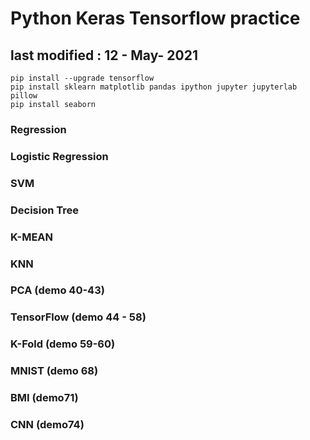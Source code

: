 # Python Keras Tensorflow practice
## last modified : 12 - May- 2021
````
pip install --upgrade tensorflow
pip install sklearn matplotlib pandas ipython jupyter jupyterlab pillow
pip install seaborn
````

### Regression
### Logistic Regression
### SVM
### Decision Tree
### K-MEAN
### KNN
### PCA (demo 40-43)
### TensorFlow (demo 44 - 58)
### K-Fold (demo 59-60)
### MNIST (demo 68)
### BMI (demo71)
### CNN (demo74)